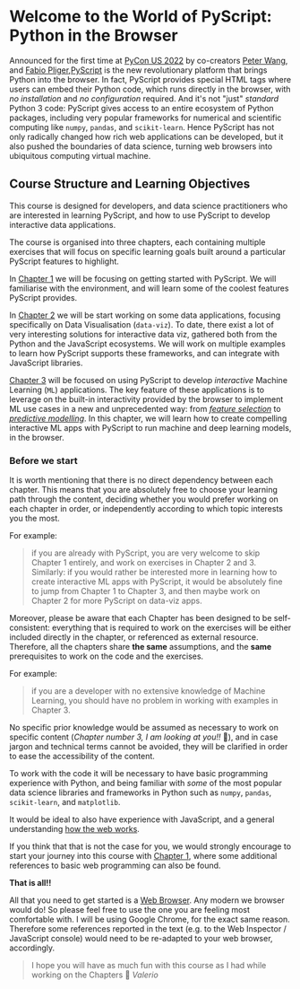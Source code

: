 # Welcome to the World of PyScript: Python in the Browser

Announced for the first time at [PyCon US 2022](https://youtu.be/qKfkCY7cmBQ?t=561)
by co-creators [Peter Wang](https://www.anaconda.com/leadership/peter-wang), and
[Fabio Pliger](https://www.linkedin.com/in/fabiopliger),[PyScript](https://pyscript.net)
is the new revolutionary platform that brings Python into the browser.
In fact, PyScript provides special HTML tags where users can embed their Python code,
which runs directly in the browser, with _no installation_ and _no configuration_ required.
And it's not "just" _standard_ Python 3 code: PyScript gives access to an entire
ecosystem of Python packages, including very popular frameworks for numerical and scientific
computing like `numpy`, `pandas`, and `scikit-learn`.
Hence PyScript has not only radically changed how rich web applications can be developed, but
it also pushed the boundaries of data science, turning web browsers into ubiquitous
computing virtual machine.

## Course Structure and Learning Objectives

This course is designed for developers, and data science practitioners who are interested
in learning PyScript, and how to use PyScript to develop interactive data applications.

The course is organised into three chapters, each containing multiple exercises
that will focus on specific learning goals built around a particular PyScript features
to highlight.

In [Chapter 1](./chapter_1.md) we will be focusing on getting started with PyScript.
We will familiarise with the environment, and will learn some of the coolest features
PyScript provides.

In [Chapter 2](./chapter_2.md) we will be start working on some data applications,
focusing specifically on Data Visualisation (`data-viz`). To date, there exist a lot of very
interesting solutions for interactive data viz, gathered both from the Python and the
JavaScript ecosystems. We will work on multiple examples to learn how PyScript supports 
these frameworks, and can integrate with JavaScript libraries.

[Chapter 3](./chapter_3.md) will be focused on using PyScript to develop
_interactive_ Machine Learning (`ML`) applications.
The key feature of these applications is to leverage on the built-in interactivity
provided by the browser to implement ML use cases in a new and unprecedented way:
from [_feature selection_](https://en.wikipedia.org/wiki/Feature_selection) to
[_predictive modelling_](https://en.wikipedia.org/wiki/Predictive_modelling).
In this chapter, we will learn how to create compelling interactive ML apps
with PyScript to run machine and deep learning models, in the browser.

### Before we start

It is worth mentioning that there is no direct dependency between each chapter.
This means that you are absolutely free to choose your learning path through the content,
deciding whether you would prefer working on each chapter in order, or independently
according to which topic interests you the most.

For example:
> if you are already with PyScript, you are very welcome to skip Chapter 1 entirely,
> and work on exercises in Chapter 2 and 3.
Similarly:
> if you would rather be interested more in learning how to create interactive
> ML apps with PyScript, it would be absolutely fine to jump from Chapter 1 to Chapter 3, and then
> maybe work on Chapter 2 for more PyScript on data-viz apps.

Moreover, please be aware that each Chapter has been designed to be self-consistent:
everything that is required to work on the exercises will be either included directly
in the chapter, or referenced as external resource.
Therefore, all the chapters share **the same** assumptions, and the **same** prerequisites to
work on the code and the exercises.

For example:
> if you are a developer with no extensive knowledge of Machine Learning,
> you should have no problem in working with examples in Chapter 3.

No specific prior knowledge would be assumed as necessary to
work on specific content (_Chapter number 3, I am looking at you!!_ 👀), and in case
jargon and technical terms cannot be avoided, they will be clarified in order to ease
the accessibility of the content.

To work with the code it will be necessary to have basic
programming experience with Python, and being familiar with _some_ of the most
popular data science libraries and frameworks in Python such as `numpy`, `pandas`,
`scikit-learn`, and `matplotlib`.

It would be ideal to also have experience with JavaScript, and a general understanding
[how the web works](https://developer.mozilla.org/en-US/docs/Learn/Getting_started_with_the_web/How_the_Web_works).

If you think that that is not the case for you, we would strongly encourage to start
your journey into this course with [Chapter 1](./chapter_1.md), where some additional references
to basic web programming can also be found.

**That is all!!**

All that you need to get started is a
[Web Browser](https://developer.mozilla.org/en-US/docs/Glossary/Browser).
Any modern we browser would do! So please feel free to use the one you are feeling most
comfortable with.
I will be using Google Chrome, for the exact same reason. Therefore some references reported
in the text (e.g. to the Web Inspector / JavaScript console) would need to be re-adapted 
to your web browser, accordingly.

> I hope you will have as much fun with this course as I had while working on the Chapters 🎉
> _Valerio_